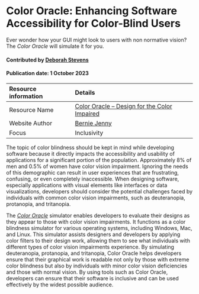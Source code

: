 # Color Oracle: Enhancing Software Accessibility for Color-Blind Users

<!--- deck text start --->
Ever wonder how your GUI might look to users with non normative vision? The *Color Oracle* will simulate it for you.
<!--- deck text end --->

#### Contributed by [Deborah Stevens](https://github.com/haikudeb)
#### Publication date: 1 October 2023

Resource information | Details
:--- | :--- 
Resource Name  | [Color Oracle – Design for the Color Impaired]( https://colororacle.org/usage.html)
Website Author | [Bernie Jenny](https://berniejenny.info)
Focus          | Inclusivity

The topic of color blindness should be kept in mind while developing software because it directly impacts the accessibility and usability of applications for a significant portion of the population.
Approximately 8% of men and 0.5% of women have color vision impairment.
Ignoring the needs of this demographic can result in user experiences that are frustrating, confusing, or even completely inaccessible.
When designing software, especially applications with visual elements like interfaces or data visualizations, developers should consider the potential challenges faced by individuals with common color vision impairments, such as deuteranopia, protanopia, and tritanopia.

The *[Color Oracle](https://colororacle.org/index.html)* simulator enables developers to evaluate their designs as they appear to those with color vision impairments.
It functions as a color blindness simulator for various operating systems, including Windows, Mac, and Linux.
This simulator assists designers and developers by applying color filters to their design work, allowing them to see what individuals with different types of color vision impairments experience.
By simulating deuteranopia, protanopia, and tritanopia, Color Oracle helps developers ensure that their graphical work is readable not only by those with extreme color blindness but also by individuals with minor color vision deficiencies and those with normal vision.
By using tools such as Color Oracle, developers can ensure that their software is inclusive and can be used effectively by the widest possible audience.

<!---
Publish: yes
Topics: Inclusivity, Development Tools, 
RSS update: 2023-10-01
--->
